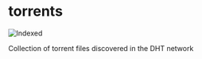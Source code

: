 torrents 
========
![Indexed](https://img.shields.io/badge/indexed-112004-blue)

Collection of torrent files discovered in the DHT network
